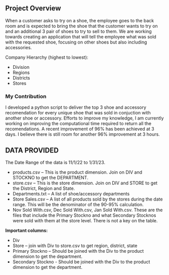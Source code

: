 ## Project Overview

When a customer asks to try on a shoe, the employee goes to the back room and is expected to bring the shoe that the customer wants to try on and an additional 3 pair of shoes to try to sell to them. We are working towards creating an application that will tell the employee what was sold with the requested shoe, focusing on other shoes but also including accessories.

Company Hierarchy (highest to lowest):  
* Division
* Regions
* Districts
* Stores

### My Contribution

I developed a python script to deliver the top 3 shoe and accessory recomendation for every unique shoe that was sold in conjuction with another shoe or accessory. Efforts to improve my knowledge, I am currently working on improving the computational time required to return all the recomendations. A recent improvement of 96% has been achieved at 3 days. I believe there is still room for another 96% improvement at 3 hours.


## DATA PROVIDED  
The Date Range of the data is 11/1/22 to 1/31/23.  
* products.csv – This is the product dimension. Join on DIV and STOCKNO to get the DEPARTMENT.
* store.csv – This is the store dimension. Join on DIV and STORE to get the District, Region and State.
* Departments.txt – A list of shoe/accessory departments
* Store Sales.csv – A list of all products sold by the stores during the date range. This will be the denominator of the 90-95% calculation.
* Nov Sold With.csv, Dec Sold With.csv, Jan Sold With.csv. These are the files that include the Primary Stockno and what Secondary Stocknos were sold with them at the store level. There is not a key on the table.

**Important columns:**
* Div
* Store – join with Div to store.csv to get region, district, state 
* Primary Stockno – Should be joined with the Div to the product dimension to get the department.
* Secondary Stockno - Should be joined with the Div to the product dimension to get the department.
